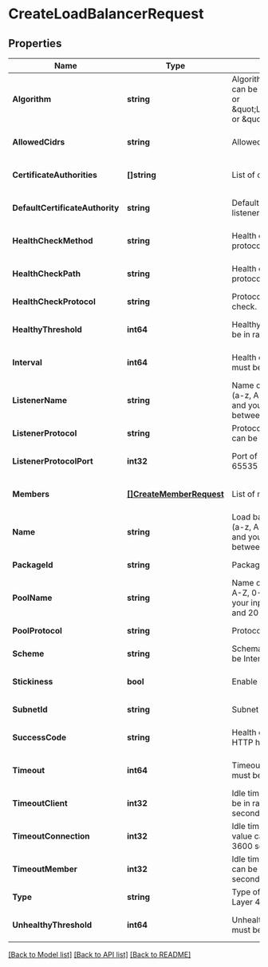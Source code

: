 # CreateLoadBalancerRequest

## Properties
Name | Type | Description | Notes
------------ | ------------- | ------------- | -------------
**Algorithm** | **string** | Algorithm of the pool. The algorithm can be \&quot;ROUND_ROBIN\&quot; or \&quot;LEAST_CONNECTIONS\&quot; or \&quot;SOURCE_IP\&quot; | [default to null]
**AllowedCidrs** | **string** | Allowed cidr. | [optional] [default to null]
**CertificateAuthorities** | **[]string** | List of certificate authority | [optional] [default to null]
**DefaultCertificateAuthority** | **string** | Default certificate authority that the listener will use | [optional] [default to null]
**HealthCheckMethod** | **string** | Health check method for the HTTP protocol. | [optional] [default to null]
**HealthCheckPath** | **string** | Health check path for the HTTP protocol. | [optional] [default to null]
**HealthCheckProtocol** | **string** | Protocol for performing health check. | [default to null]
**HealthyThreshold** | **int64** | Healthy threshold. The value must be in range from 2 to 10. | [optional] [default to null]
**Interval** | **int64** | Health check interval. The value must be from 5 to 3600 seconds. | [optional] [default to null]
**ListenerName** | **string** | Name of the listener. Only letters (a-z, A-Z, 0-9, &#39;_&#39;, &#39;.&#39;) are allowed and your input data must be between 6 and 20 characters. | [default to null]
**ListenerProtocol** | **string** | Protocol of the listener.The value can be HTTP or HTTPS or TCP. | [default to null]
**ListenerProtocolPort** | **int32** | Port of the listener. From 1 to 65535 | [optional] [default to null]
**Members** | [**[]CreateMemberRequest**](CreateMemberRequest.md) | List of members of the pool. | [optional] [default to null]
**Name** | **string** | Load balancer&#39;s name. Only letters (a-z, A-Z, 0-9, &#39;_&#39;, &#39;.&#39;) are allowed and your input data must be between 6 and 20 characters. | [default to null]
**PackageId** | **string** | Package ID of the load balancer. | [default to null]
**PoolName** | **string** | Name of the pool. Only letters (a-z, A-Z, 0-9, &#39;_&#39;, &#39;.&#39;) are allowed and your input data must be between 6 and 20 characters. | [default to null]
**PoolProtocol** | **string** | Protocol of the pool. | [default to null]
**Scheme** | **string** | Schema of the load balancer, it may be Internet or Internal. | [default to null]
**Stickiness** | **bool** | Enable sticky sessions. | [optional] [default to null]
**SubnetId** | **string** | Subnet ID for the load balancer. | [default to null]
**SuccessCode** | **string** | Health check success code for HTTP health check protocol. | [optional] [default to null]
**Timeout** | **int64** | Timeout of health check. The value must be from 2 to 120 seconds | [optional] [default to null]
**TimeoutClient** | **int32** | Idle timeout of client. The value can be in range from 1 to 3600 seconds | [optional] [default to null]
**TimeoutConnection** | **int32** | Idle timeout of connection. The value can be in range from 1 to 3600 seconds | [optional] [default to null]
**TimeoutMember** | **int32** | Idle timeout of member. The value can be in range from 1 to 3600 seconds | [optional] [default to null]
**Type** | **string** | Type of the load balancer. It may be Layer 4 or Layer 7 | [default to null]
**UnhealthyThreshold** | **int64** | Unhealthy threshold. The value must be in range from 2 to 10. | [optional] [default to null]

[[Back to Model list]](../README.md#documentation-for-models) [[Back to API list]](../README.md#documentation-for-api-endpoints) [[Back to README]](../README.md)


